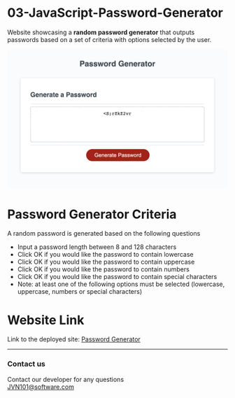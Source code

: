 # 03-JavaScript-Password-Generator
Website showcasing a **random password generator** that outputs passwords based on a set of criteria with options selected by the user.

 ![Password Generator](Assets/Images/Password-Generator.png) 
 
# Password Generator Criteria
A random password is generated based on the following questions 
 * Input a password length between 8 and 128 characters <br />
 * Click OK if you would like the password to contain lowercase <br />
 * Click OK if you would like the password to contain uppercase <br />
 * Click OK if you would like the password to contain numbers <br />
 * Click OK if you would like the password to contain special characters <br />
 * Note: at least one of the following options must be selected (lowercase, uppercase, numbers or special characters) <br />

# Website Link

 Link to the deployed site:
 [Password Generator](https://jvn101.github.io/03-JavaScript-Password-Generator/)

***
### Contact us
Contact our developer for any questions <br />
<JVN101@software.com>


